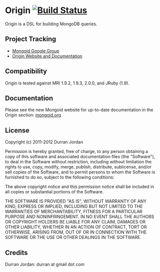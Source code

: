 Origin [![Build Status](https://secure.travis-ci.org/mongoid/origin.png?branch=master&.png)](http://travis-ci.org/mongoid/origin)
========

Origin is a DSL for building MongoDB queries.

Project Tracking
----------------

* [Mongoid Google Group](http://groups.google.com/group/mongoid)
* [Origin Website and Documentation](http://mongoid.org/en/origin/)

Compatibility
-------------

Origin is tested against MRI 1.9.2, 1.9.3, 2.0.0, and JRuby (1.9).

Documentation
-------------

Please see the new Mongoid website for up-to-date documentation in
the Origin section: [mongoid.org](http://mongoid.org/en/origin/)

License
-------

Copyright (c) 2011-2012 Durran Jordan

Permission is hereby granted, free of charge, to any person obtaining
a copy of this software and associated documentation files (the
"Software"), to deal in the Software without restriction, including
without limitation the rights to use, copy, modify, merge, publish,
distribute, sublicense, and/or sell copies of the Software, and to
permit persons to whom the Software is furnished to do so, subject to
the following conditions:

The above copyright notice and this permission notice shall be
included in all copies or substantial portions of the Software.

THE SOFTWARE IS PROVIDED "AS IS", WITHOUT WARRANTY OF ANY KIND,
EXPRESS OR IMPLIED, INCLUDING BUT NOT LIMITED TO THE WARRANTIES OF
MERCHANTABILITY, FITNESS FOR A PARTICULAR PURPOSE AND
NONINFRINGEMENT. IN NO EVENT SHALL THE AUTHORS OR COPYRIGHT HOLDERS BE
LIABLE FOR ANY CLAIM, DAMAGES OR OTHER LIABILITY, WHETHER IN AN ACTION
OF CONTRACT, TORT OR OTHERWISE, ARISING FROM, OUT OF OR IN CONNECTION
WITH THE SOFTWARE OR THE USE OR OTHER DEALINGS IN THE SOFTWARE.

Credits
-------

Durran Jordan: durran at gmail dot com
